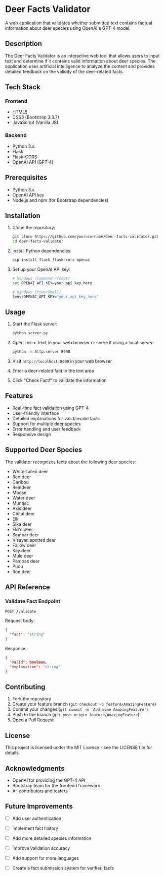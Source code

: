 # Deer Facts Validator

A web application that validates whether submitted text contains factual information about deer species using OpenAI's GPT-4 model.

## Description

The Deer Facts Validator is an interactive web tool that allows users to input text and determine if it contains valid information about deer species. The application uses artificial intelligence to analyze the content and provides detailed feedback on the validity of the deer-related facts.

## Tech Stack

### Frontend
- HTML5
- CSS3 (Bootstrap 3.3.7)
- JavaScript (Vanilla JS)

### Backend
- Python 3.x
- Flask
- Flask-CORS
- OpenAI API (GPT-4)

## Prerequisites

- Python 3.x
- OpenAI API key
- Node.js and npm (for Bootstrap dependencies)

## Installation

1. Clone the repository:
    ```bash
    git clone https://github.com/yourusername/deer-facts-validator.git
    cd deer-facts-validator
    ```

2. Install Python dependencies:
    ```bash
    pip install flask flask-cors openai
    ```

3. Set up your OpenAI API key:
    ```bash
    # Windows (Command Prompt)
    set OPENAI_API_KEY=your_api_key_here

    # Windows (PowerShell)
    $env:OPENAI_API_KEY="your_api_key_here"
    ```

## Usage

1. Start the Flask server:
    ```bash
    python server.py
    ```

2. Open `index.html` in your web browser or serve it using a local server:
    ```bash
    python -m http.server 8000
    ```

3. Visit `http://localhost:8000` in your web browser
4. Enter a deer-related fact in the text area
5. Click "Check Fact!" to validate the information

## Features

- Real-time fact validation using GPT-4
- User-friendly interface
- Detailed explanations for valid/invalid facts
- Support for multiple deer species
- Error handling and user feedback
- Responsive design

## Supported Deer Species

The validator recognizes facts about the following deer species:
- White-tailed deer
- Red deer
- Caribou
- Reindeer
- Moose
- Water deer
- Muntjac
- Axis deer
- Chital deer
- Elk
- Sika deer
- Eld's deer
- Sambar deer
- Visayan spotted deer
- Fallow deer
- Key deer
- Mule deer
- Pampas deer
- Pudu
- Roe deer

## API Reference

### Validate Fact Endpoint

```http
POST /validate
```

Request body:
```json
{
  "fact": "string"
}
```

Response:
```json
{
  "valid": boolean,
  "explanation": "string"
}
```

## Contributing

1. Fork the repository
2. Create your feature branch (`git checkout -b feature/AmazingFeature`)
3. Commit your changes (`git commit -m 'Add some AmazingFeature'`)
4. Push to the branch (`git push origin feature/AmazingFeature`)
5. Open a Pull Request

## License

This project is licensed under the MIT License - see the LICENSE file for details.

## Acknowledgments

- OpenAI for providing the GPT-4 API
- Bootstrap team for the frontend framework
- All contributors and testers

## Future Improvements

- [ ] Add user authentication
- [ ] Implement fact history
- [ ] Add more detailed species information
- [ ] Improve validation accuracy
- [ ] Add support for more languages
- [ ] Create a fact submission system for verified facts



